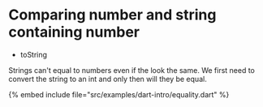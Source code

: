 # Comparing number and string containing number

* toString



Strings can't equal to numbers even if the look the same.
We first need to convert the string to an int and only then will they be equal.

{% embed include file="src/examples/dart-intro/equality.dart" %}

